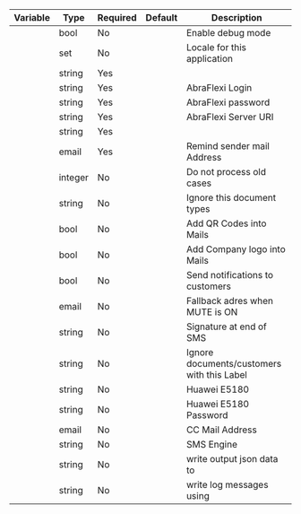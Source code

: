 | Variable | Type | Required | Default | Description |
|----------|------|----------|---------|-------------|
|  | bool | No |  | Enable debug mode |
|  | set | No |  | Locale for this application |
|  | string | Yes |  |  |
|  | string | Yes |  | AbraFlexi Login |
|  | string | Yes |  | AbraFlexi password |
|  | string | Yes |  | AbraFlexi Server URI |
|  | string | Yes |  |  |
|  | email | Yes |  | Remind sender mail Address |
|  | integer | No |  | Do not process old cases |
|  | string | No |  | Ignore this document types |
|  | bool | No |  | Add QR Codes into Mails |
|  | bool | No |  | Add Company logo into Mails |
|  | bool | No |  | Send notifications to customers |
|  | email | No |  | Fallback adres when MUTE is ON |
|  | string | No |  | Signature at end of SMS |
|  | string | No |  | Ignore documents/customers with this Label |
|  | string | No |  | Huawei E5180 |
|  | string | No |  | Huawei E5180 Password |
|  | email | No |  | CC Mail Address |
|  | string | No |  | SMS Engine |
|  | string | No |  | write output json data to |
|  | string | No |  | write log messages using |
